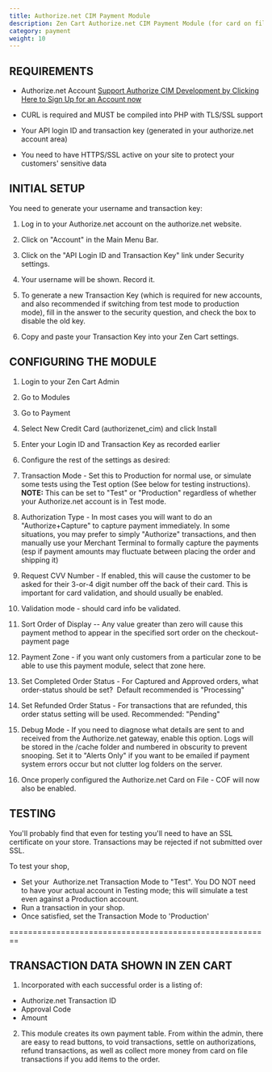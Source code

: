 ```yaml
---
title: Authorize.net CIM Payment Module
description: Zen Cart Authorize.net CIM Payment Module (for card on file)
category: payment
weight: 10
---
```


## REQUIREMENTS

*   Authorize.net Account [Support Authorize CIM Development by Clicking Here to Sign Up for an Account now](http://reseller.authorize.net/application/?resellerId=111066)

*   CURL is required and MUST be compiled into PHP with TLS/SSL support  

*   Your API login ID and transaction key (generated in your authorize.net account area)

*   You need to have HTTPS/SSL active on your site to protect your customers' sensitive data  

## INITIAL SETUP

You need to generate your username and transaction key:  

1.  Log in to your Authorize.net account on the authorize.net website.  

2.  Click on "Account" in the Main Menu Bar.
3.  Click on the "API Login ID and Transaction Key" link under Security settings.
4.  Your username will be shown. Record it.  

5.  To generate a new Transaction Key (which is required for new accounts, and also recommended if switching from test mode to production mode), fill in the answer to the security question, and check the box to disable the old key.
6.  Copy and paste your Transaction Key into your Zen Cart settings.

## CONFIGURING THE MODULE

1.  Login to your Zen Cart Admin
2.  Go to Modules
3.  Go to Payment
4.  Select New Credit Card (authorizenet_cim) and click Install
5.  Enter your Login ID and Transaction Key as recorded earlier
6.  Configure the rest of the settings as desired:

1.  Transaction Mode - Set this to Production for normal use, or simulate some tests using the Test option (See below for testing instructions). **NOTE:** This can be set to "Test" or "Production" regardless of whether your Authorize.net account is in Test mode.  

2.  Authorization Type - In most cases you will want to do an "Authorize+Capture" to capture payment immediately. In some situations, you may prefer to simply "Authorize" transactions, and then manually use your Merchant Terminal to formally capture the payments (esp if payment amounts may fluctuate between placing the order and shipping it)
3.  Request CVV Number - If enabled, this will cause the customer to be asked for their 3-or-4 digit number off the back of their card. This is important for card validation, and should usually be enabled.
4.  Validation mode - should card info be validated.
5.  Sort Order of Display -- Any value greater than zero will cause this payment method to appear in the specified sort order on the checkout-payment page
6.  Payment Zone - if you want only customers from a particular zone to be able to use this payment module, select that zone here.
7.  Set Completed Order Status - For Captured and Approved orders, what order-status should be set?  Default recommended is "Processing"
8.  Set Refunded Order Status - For transactions that are refunded, this order status setting will be used. Recommended: "Pending"
9.  Debug Mode - If you need to diagnose what details are sent to and received from the Authorize.net gateway, enable this option. Logs will be stored in the /cache folder and numbered in obscurity to prevent snooping. Set it to "Alerts Only" if you want to be emailed if payment system errors occur but not clutter log folders on the server.  
10.  Once properly configured the Authorize.net Card on File - COF will now also be enabled.

## TESTING

You'll probably find that even for testing you'll need to have an SSL certificate on your store. Transactions may be rejected if not submitted over SSL.  

To test your shop, 

- Set your  Authorize.net Transaction Mode to "Test".  You DO NOT need to have your actual account in Testing mode; this will simulate a test even against a Production account.
- Run a transaction in your shop.   
- Once satisfied, set the Transaction Mode to 'Production'  

========================================================  

## TRANSACTION DATA SHOWN IN ZEN CART  

1. Incorporated with each successful order is a listing of:  
* Authorize.net Transaction ID 
* Approval Code  
* Amount 

2. This module creates its own payment table.  From within the admin, there are easy to read buttons, to void transactions, settle on authorizations, refund transactions, as well as collect more money from card on file transactions if you add items to the order.

